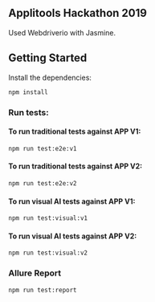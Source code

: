 ## Applitools Hackathon 2019

Used Webdriverio with Jasmine.

## Getting Started

Install the dependencies:

```
npm install
```

### Run tests:

#### To run traditional tests against APP V1:

```
npm run test:e2e:v1
```

#### To run traditional tests against APP V2:

```
npm run test:e2e:v2
```

#### To run visual AI tests against APP V1:

```
npm run test:visual:v1
```

#### To run visual AI tests against APP V2:

```
npm run test:visual:v2
```

### Allure Report

```
npm run test:report
```
